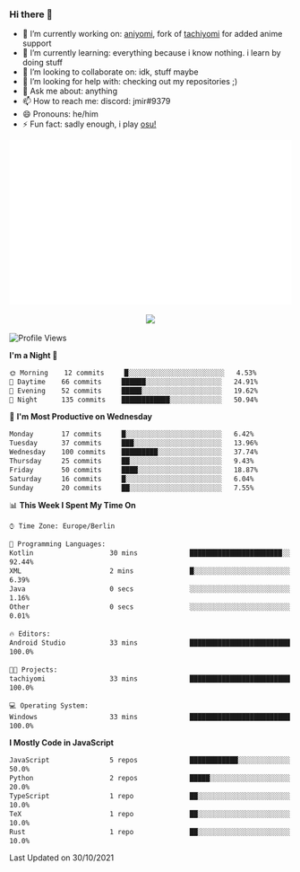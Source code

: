 ### Hi there 👋



<!--
**jmir1/jmir1** is a ✨ _special_ ✨ repository because its `README.md` (this file) appears on your GitHub profile.

Here are some ideas to get you started:
-->
- 🔭 I’m currently working on: [aniyomi](https://github.com/jmir1/aniyomi), fork of [tachiyomi](https://github.com/tachiyomiorg/tachiyomi) for added anime support
- 🌱 I’m currently learning: everything because i know nothing. i learn by doing stuff
- 👯 I’m looking to collaborate on: idk, stuff maybe
- 🤔 I’m looking for help with: checking out my repositories ;)
- 💬 Ask me about: anything
- 📫 How to reach me: discord: jmir#9379
- 😄 Pronouns: he/him
- ⚡ Fun fact: sadly enough, i play [osu!](https://osu.ppy.sh/users/18018426)  
<div>
	<p align="center">
		<a href="https://github.com/jmir1?tab=repositories" target="_blank" rel="noopener"><img src="https://github.com/jmir1/github-stats/blob/master/generated/overview.svg"></a>
	</p>
	<p align="center">
		<a href="https://github.com/search?o=desc&q=author%3Ajmir1&s=committer-date&type=Commits" target="_blank" rel="noopener"><img src="https://github-readme-streak-stats.herokuapp.com/?user=jmir1"></a>
	</p>
</div>

<!--START_SECTION:waka-->
![Profile Views](http://img.shields.io/badge/Profile%20Views-21-blue)

**I'm a Night 🦉** 

```text
🌞 Morning    12 commits     █░░░░░░░░░░░░░░░░░░░░░░░░   4.53% 
🌆 Daytime    66 commits     ██████░░░░░░░░░░░░░░░░░░░   24.91% 
🌃 Evening    52 commits     █████░░░░░░░░░░░░░░░░░░░░   19.62% 
🌙 Night      135 commits    ████████████░░░░░░░░░░░░░   50.94%

```
📅 **I'm Most Productive on Wednesday** 

```text
Monday       17 commits     █░░░░░░░░░░░░░░░░░░░░░░░░   6.42% 
Tuesday      37 commits     ███░░░░░░░░░░░░░░░░░░░░░░   13.96% 
Wednesday    100 commits    █████████░░░░░░░░░░░░░░░░   37.74% 
Thursday     25 commits     ██░░░░░░░░░░░░░░░░░░░░░░░   9.43% 
Friday       50 commits     ████░░░░░░░░░░░░░░░░░░░░░   18.87% 
Saturday     16 commits     █░░░░░░░░░░░░░░░░░░░░░░░░   6.04% 
Sunday       20 commits     ██░░░░░░░░░░░░░░░░░░░░░░░   7.55%

```


📊 **This Week I Spent My Time On** 

```text
⌚︎ Time Zone: Europe/Berlin

💬 Programming Languages: 
Kotlin                   30 mins             ███████████████████████░░   92.44% 
XML                      2 mins              █░░░░░░░░░░░░░░░░░░░░░░░░   6.39% 
Java                     0 secs              ░░░░░░░░░░░░░░░░░░░░░░░░░   1.16% 
Other                    0 secs              ░░░░░░░░░░░░░░░░░░░░░░░░░   0.01%

🔥 Editors: 
Android Studio           33 mins             █████████████████████████   100.0%

🐱‍💻 Projects: 
tachiyomi                33 mins             █████████████████████████   100.0%

💻 Operating System: 
Windows                  33 mins             █████████████████████████   100.0%

```

**I Mostly Code in JavaScript** 

```text
JavaScript               5 repos             ████████████░░░░░░░░░░░░░   50.0% 
Python                   2 repos             █████░░░░░░░░░░░░░░░░░░░░   20.0% 
TypeScript               1 repo              ██░░░░░░░░░░░░░░░░░░░░░░░   10.0% 
TeX                      1 repo              ██░░░░░░░░░░░░░░░░░░░░░░░   10.0% 
Rust                     1 repo              ██░░░░░░░░░░░░░░░░░░░░░░░   10.0%

```



 Last Updated on 30/10/2021
<!--END_SECTION:waka-->
